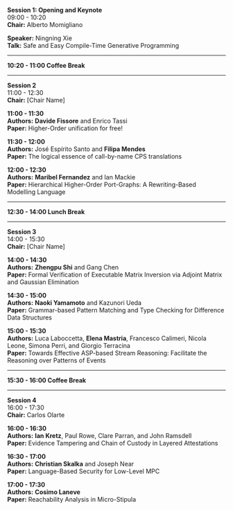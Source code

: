 **Session 1: Opening and Keynote**  
09:00 - 10:20  
**Chair:** Alberto Momigliano  

**Speaker:** Ningning Xie  
**Talk:**  Safe and Easy Compile-Time Generative Programming

---
**10:20 - 11:00 Coffee Break**

---

**Session 2**  
11:00 - 12:30  
**Chair:** [Chair Name]  

**11:00 - 11:30**  
**Authors:** **Davide Fissore** and Enrico Tassi  
**Paper:** Higher-Order unification for free!

**11:30 - 12:00**  
**Authors:** José Espírito Santo and **Filipa Mendes**  
**Paper:** The logical essence of call-by-name CPS translations

**12:00 - 12:30**  
**Authors:** **Maribel Fernandez** and Ian Mackie  
**Paper:** Hierarchical Higher-Order Port-Graphs: A Rewriting-Based Modelling Language

---
**12:30 - 14:00 Lunch Break**

---

**Session 3**  
14:00 - 15:30  
**Chair:** [Chair Name]  

**14:00 - 14:30**  
**Authors:** **Zhengpu Shi** and Gang Chen  
**Paper:** Formal Verification of Executable Matrix Inversion via Adjoint Matrix and Gaussian Elimination

**14:30 - 15:00**  
**Authors:** **Naoki Yamamoto** and Kazunori Ueda  
**Paper:** Grammar-based Pattern Matching and Type Checking for Difference Data Structures

**15:00 - 15:30**  
**Authors:** Luca Laboccetta, **Elena Mastria**, Francesco Calimeri, Nicola Leone, Simona Perri, and Giorgio Terracina  
**Paper:** Towards Effective ASP-based Stream Reasoning: Facilitate the Reasoning over Patterns of Events

---
**15:30 - 16:00 Coffee Break**

---

**Session 4**  
16:00 - 17:30  
**Chair:** Carlos Olarte

**16:00 - 16:30**  
**Authors:** **Ian Kretz**, Paul Rowe, Clare Parran, and John Ramsdell  
**Paper:** Evidence Tampering and Chain of Custody in Layered Attestations

**16:30 - 17:00**  
**Authors:** **Christian Skalka** and Joseph Near  
**Paper:** Language-Based Security for Low-Level MPC

**17:00 - 17:30**  
**Authors:** **Cosimo Laneve**  
**Paper:** Reachability Analysis in Micro-Stipula
